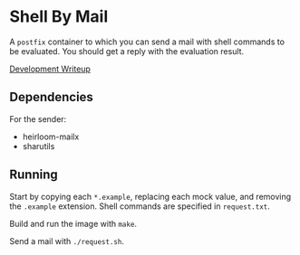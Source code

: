 # Shell By Mail

A `postfix` container to which you can send a mail with shell commands to be evaluated. You should get a reply with the evaluation result.

[Development Writeup](https://nevesnunes.github.io/blog/2019/08/27/Shell-By-Mail.html)

## Dependencies

For the sender:
- heirloom-mailx
- sharutils 

## Running

Start by copying each `*.example`, replacing each mock value, and removing the `.example` extension. Shell commands are specified in `request.txt`.

Build and run the image with `make`.

Send a mail with `./request.sh`.

